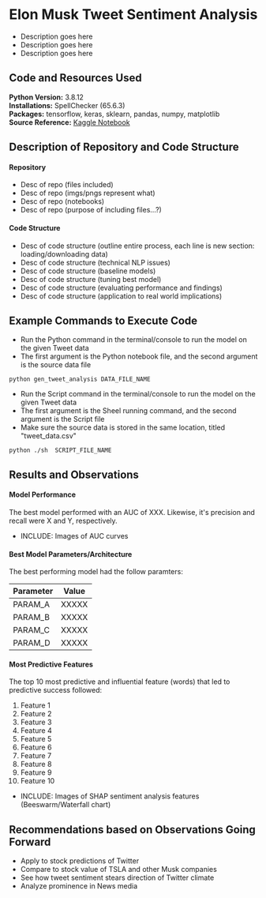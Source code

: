 # Elon Musk Tweet Sentiment Analysis

- Description goes here
- Description goes here
- Description goes here


## Code and Resources Used

**Python Version:** 3.8.12\
**Installations:** SpellChecker (65.6.3)\
**Packages:** tensorflow, keras, sklearn, pandas, numpy, matplotlib\
**Source Reference:** [Kaggle Notebook](https://www.kaggle.com/datasets/gpreda/elon-musk-tweets)


## Description of Repository and Code Structure

#### Repository

- Desc of repo (files included)
- Desc of repo (imgs/pngs represent what)
- Desc of repo (notebooks)
- Desc of repo (purpose of including files...?)

#### Code Structure

- Desc of code structure (outline entire process, each line is new section: loading/downloading data)
- Desc of code structure (technical NLP issues)
- Desc of code structure (baseline models)
- Desc of code structure (tuning best model)
- Desc of code structure (evaluating performance and findings)
- Desc of code structure (application to real world implications)


## Example Commands to Execute Code

- Run the Python command in the terminal/console to run the model on the given Tweet data
- The first argument is the Python notebook file, and the second argument is the source data file
```
python gen_tweet_analysis DATA_FILE_NAME
```

- Run the Script command in the terminal/console to run the model on the given Tweet data
- The first argument is the Sheel running command, and the second argument is the Script file
- Make sure the source data is stored in the same location, titled "tweet_data.csv" 
```
python ./sh  SCRIPT_FILE_NAME
```

## Results and Observations

#### Model Performance

The best model performed with an AUC of XXX. Likewise, it's precision and recall were X and Y, respectively.
- INCLUDE: Images of AUC curves

#### Best Model Parameters/Architecture

The best performing model had the follow paramters:

| Parameter | Value |
| --------- | ----- |
| PARAM_A   | XXXXX |
| PARAM_B   | XXXXX |
| PARAM_C   | XXXXX |
| PARAM_D   | XXXXX |


#### Most Predictive Features

The top 10 most predictive and influential feature (words) that led to predictive success followed:

1. Feature 1
2. Feature 2
3. Feature 3
4. Feature 4
5. Feature 5
6. Feature 6
7. Feature 7
8. Feature 8
9. Feature 9
10. Feature 10

- INCLUDE: Images of SHAP sentiment analysis features (Beeswarm/Waterfall chart)


## Recommendations based on Observations Going Forward

- Apply to stock predictions of Twitter
- Compare to stock value of TSLA and other Musk companies
- See how tweet sentiment stears direction of Twitter climate
- Analyze prominence in News media





